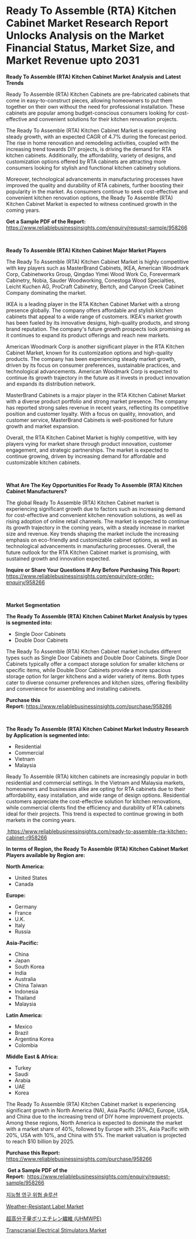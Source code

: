 <p><h1>Ready To Assemble (RTA) Kitchen Cabinet Market Research Report Unlocks Analysis on the Market Financial Status, Market Size, and Market Revenue upto 2031</h1></p><p><strong>Ready To Assemble (RTA) Kitchen Cabinet Market Analysis and Latest Trends</strong></p>
<p><p>Ready To Assemble (RTA) Kitchen Cabinets are pre-fabricated cabinets that come in easy-to-construct pieces, allowing homeowners to put them together on their own without the need for professional installation. These cabinets are popular among budget-conscious consumers looking for cost-effective and convenient solutions for their kitchen renovation projects.</p><p>The Ready To Assemble (RTA) Kitchen Cabinet Market is experiencing steady growth, with an expected CAGR of 4.7% during the forecast period. The rise in home renovation and remodeling activities, coupled with the increasing trend towards DIY projects, is driving the demand for RTA kitchen cabinets. Additionally, the affordability, variety of designs, and customization options offered by RTA cabinets are attracting more consumers looking for stylish and functional kitchen cabinetry solutions.</p><p>Moreover, technological advancements in manufacturing processes have improved the quality and durability of RTA cabinets, further boosting their popularity in the market. As consumers continue to seek cost-effective and convenient kitchen renovation options, the Ready To Assemble (RTA) Kitchen Cabinet Market is expected to witness continued growth in the coming years.</p></p>
<p><strong>Get a Sample PDF of the Report:&nbsp;</strong> <a href="https://www.reliablebusinessinsights.com/enquiry/request-sample/958266">https://www.reliablebusinessinsights.com/enquiry/request-sample/958266</a></p>
<p>&nbsp;</p>
<p><strong>Ready To Assemble (RTA) Kitchen Cabinet Major Market Players</strong></p>
<p><p>The Ready To Assemble (RTA) Kitchen Cabinet Market is highly competitive with key players such as MasterBrand Cabinets, IKEA, American Woodmark Corp, Cabinetworks Group, Qingdao Yimei Wood Work Co, Forevermark Cabinetry, Nobia, Sauder Woodworking, Conestoga Wood Specialties, Leicht Kuchen AG, ProCraft Cabinetry, Bertch, and Canyon Creek Cabinet Company dominating the market.</p><p>IKEA is a leading player in the RTA Kitchen Cabinet Market with a strong presence globally. The company offers affordable and stylish kitchen cabinets that appeal to a wide range of customers. IKEA's market growth has been fueled by its innovative designs, high-quality products, and strong brand reputation. The company's future growth prospects look promising as it continues to expand its product offerings and reach new markets.</p><p>American Woodmark Corp is another significant player in the RTA Kitchen Cabinet Market, known for its customization options and high-quality products. The company has been experiencing steady market growth, driven by its focus on consumer preferences, sustainable practices, and technological advancements. American Woodmark Corp is expected to continue its growth trajectory in the future as it invests in product innovation and expands its distribution network.</p><p>MasterBrand Cabinets is a major player in the RTA Kitchen Cabinet Market with a diverse product portfolio and strong market presence. The company has reported strong sales revenue in recent years, reflecting its competitive position and customer loyalty. With a focus on quality, innovation, and customer service, MasterBrand Cabinets is well-positioned for future growth and market expansion.</p><p>Overall, the RTA Kitchen Cabinet Market is highly competitive, with key players vying for market share through product innovation, customer engagement, and strategic partnerships. The market is expected to continue growing, driven by increasing demand for affordable and customizable kitchen cabinets.</p></p>
<p>&nbsp;</p>
<p><strong>What Are The Key Opportunities For Ready To Assemble (RTA) Kitchen Cabinet Manufacturers?</strong></p>
<p><p>The global Ready To Assemble (RTA) Kitchen Cabinet market is experiencing significant growth due to factors such as increasing demand for cost-effective and convenient kitchen renovation solutions, as well as rising adoption of online retail channels. The market is expected to continue its growth trajectory in the coming years, with a steady increase in market size and revenue. Key trends shaping the market include the increasing emphasis on eco-friendly and customizable cabinet options, as well as technological advancements in manufacturing processes. Overall, the future outlook for the RTA Kitchen Cabinet market is promising, with sustained growth and innovation expected.</p></p>
<p><strong>Inquire or Share Your Questions If Any Before Purchasing This Report:</strong> <a href="https://www.reliablebusinessinsights.com/enquiry/pre-order-enquiry/958266">https://www.reliablebusinessinsights.com/enquiry/pre-order-enquiry/958266</a></p>
<p>&nbsp;</p>
<p><strong>Market Segmentation</strong></p>
<p><strong>The Ready To Assemble (RTA) Kitchen Cabinet Market Analysis by types is segmented into:</strong></p>
<p><ul><li>Single Door Cabinets</li><li>Double Door Cabinets</li></ul></p>
<p><p>The Ready To Assemble (RTA) Kitchen Cabinet market includes different types such as Single Door Cabinets and Double Door Cabinets. Single Door Cabinets typically offer a compact storage solution for smaller kitchens or specific items, while Double Door Cabinets provide a more spacious storage option for larger kitchens and a wider variety of items. Both types cater to diverse consumer preferences and kitchen sizes, offering flexibility and convenience for assembling and installing cabinets.</p></p>
<p><strong>Purchase this Report:&nbsp;</strong><a href="https://www.reliablebusinessinsights.com/purchase/958266">https://www.reliablebusinessinsights.com/purchase/958266</a></p>
<p>&nbsp;</p>
<p><strong>The Ready To Assemble (RTA) Kitchen Cabinet Market Industry Research by Application is segmented into:</strong></p>
<p><ul><li>Residential</li><li>Commercial</li><li>Vietnam</li><li>Malaysia</li></ul></p>
<p><p>Ready To Assemble (RTA) kitchen cabinets are increasingly popular in both residential and commercial settings. In the Vietnam and Malaysia markets, homeowners and businesses alike are opting for RTA cabinets due to their affordability, easy installation, and wide range of design options. Residential customers appreciate the cost-effective solution for kitchen renovations, while commercial clients find the efficiency and durability of RTA cabinets ideal for their projects. This trend is expected to continue growing in both markets in the coming years.</p></p>
<p><a href="https://www.reliablebusinessinsights.com/ready-to-assemble-rta-kitchen-cabinet-r958266">&nbsp;https://www.reliablebusinessinsights.com/ready-to-assemble-rta-kitchen-cabinet-r958266</a></p>
<p><strong>In terms of Region, the Ready To Assemble (RTA) Kitchen Cabinet Market Players available by Region are:</strong></p>
<p>
    <p> <strong> North America: </strong>
        <ul>
            <li>United States</li>
            <li>Canada</li>
        </ul>
        </p> 
    <p> <strong> Europe: </strong>
        <ul>
            <li>Germany</li>
            <li>France</li>
            <li>U.K.</li>
            <li>Italy</li>
            <li>Russia</li>
        </ul>
        </p> 
    <p> <strong> Asia-Pacific: </strong>
        <ul>
            <li>China</li>
            <li>Japan</li>
            <li>South Korea</li>
            <li>India</li>
            <li>Australia</li>
            <li>China Taiwan</li>
            <li>Indonesia</li>
            <li>Thailand</li>
            <li>Malaysia</li>
        </ul>
        </p> 
    <p> <strong> Latin America: </strong>
        <ul>
            <li>Mexico</li>
            <li>Brazil</li>
            <li>Argentina Korea</li>
            <li>Colombia</li>
        </ul>
        </p> 
    <p> <strong> Middle East & Africa: </strong>
        <ul>
            <li>Turkey</li>
            <li>Saudi</li>
            <li>Arabia</li>
            <li>UAE</li>
            <li>Korea</li>
        </ul>
    </p>
    </p>
<p><p>The Ready To Assemble (RTA) Kitchen Cabinet market is experiencing significant growth in North America (NA), Asia Pacific (APAC), Europe, USA, and China due to the increasing trend of DIY home improvement projects. Among these regions, North America is expected to dominate the market with a market share of 40%, followed by Europe with 25%, Asia Pacific with 20%, USA with 10%, and China with 5%. The market valuation is projected to reach $10 billion by 2025.</p></p>
<p><strong>Purchase this Report: </strong><a href="https://www.reliablebusinessinsights.com/purchase/958266">https://www.reliablebusinessinsights.com/purchase/958266</a></p>
<p>&nbsp;<strong>Get a Sample PDF of the Report:&nbsp;&nbsp;</strong><a href="https://www.reliablebusinessinsights.com/enquiry/request-sample/958266">https://www.reliablebusinessinsights.com/enquiry/request-sample/958266</a></p>
<p><strong></strong></p>
<p><p><a href="https://github.com/sougarounis/Market-Research-Report-List-4/blob/main/264282178098.md">지능형 영구 위협 솔루션</a></p><p><a href="https://issuu.com/reportprime-2/docs/weather-resistant-label-market-size-2030.pptx">Weather-Resistant Label Market</a></p><p><a href="https://github.com/JoanaNitzsche/Market-Research-Report-List-1/blob/main/916798384425.md">超高分子量ポリエチレン繊維 (UHMWPE)</a></p><p><a href="https://github.com/RichRobinson5/Market-Research-Report-List-5/blob/main/transcranial-electrical-stimulators-market.md">Transcranial Electrical Stimulators Market</a></p></p>